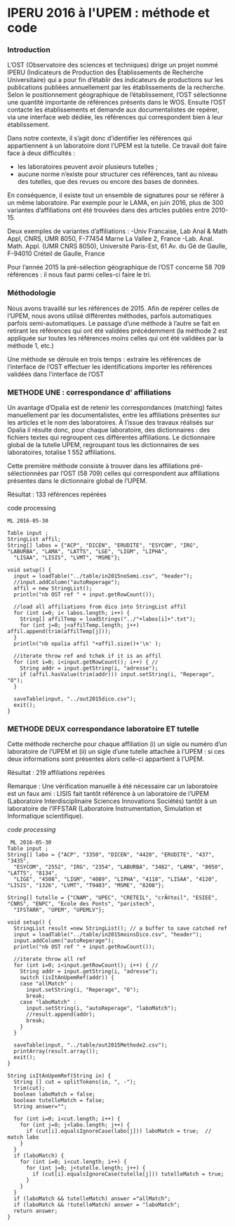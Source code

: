 

# IPERU 2016 à l'UPEM : méthode et code

### Introduction
L’OST (Observatoire des sciences et techniques) dirige un projet nommé IPERU (Indicateurs de Production des Établissements de Recherche Universitaire) qui a pour fin d’établir des indicateurs de productions sur les publications publiées annuellement par les établissements de la recherche. 
Selon le positionnement géographique de l’établissement, l’OST sélectionne une quantité importante de références présents dans le WOS. Ensuite l’OST contacte les établissements et demande aux documentalistes de repérer, via une interface web dédiée, les références qui correspondent bien à leur établissement.

Dans notre contexte, il s’agit donc d’identifier les références qui appartiennent à un laboratoire dont l’UPEM est la tutelle. Ce travail doit faire face à deux difficultés :
- les laboratoires peuvent avoir plusieurs tutelles ;
- aucune norme n’existe pour structurer ces références, tant au niveau des tutelles, que des revues ou encore des bases de données.

En conséquence, il existe tout un ensemble de signatures pour se référer à un même laboratoire. Par exemple pour le LAMA, en juin 2016, plus de 300 variantes d’affiliations ont été trouvées dans des articles publiés entre 2010-15.

Deux exemples de variantes d’affiliations :
-Univ Francaise, Lab Anal & Math Appl, CNRS, UMR 8050, F-77454 Marne La Vallee 2, France
-Lab. Anal. Math. Appl. (UMR CNRS 8050), Université Paris-Est, 61 Av. du Gé de Gaulle, F-94010 Créteil de Gaulle, France

Pour l’année 2015 la pré-sélection géographique de l’OST concerne 58 709 références : il nous faut parmi celles-ci faire le tri.

### Méthodologie

Nous avons travaillé sur les références de 2015. Afin de repérer celles de l’UPEM, nous avons utilisé différentes méthodes, parfois automatiques parfois semi-automatiques. Le passage d’une méthode à l’autre se fait en retirant les références qui ont été validées précédemment (la méthode 2 est appliquée sur toutes les références moins celles qui ont été validées par la méthode 1, etc.)

Une méthode se déroule en trois temps :
        extraire les références de l’interface de l’OST
        effectuer les identifications
        importer les références validées dans l’interface de l’OST

### METHODE UNE : correspondance d’ affiliations
Un avantage d’Opalia est de retenir les correspondances (matching) faites manuellement par les documentalistes, entre les affiliations présentes sur les articles et le nom des laboratoires. À l’issue des travaux réalisés sur Opalia il résulte donc, pour chaque laboratoire, des dictionnaires : des fichiers textes qui regroupent ces différentes affiliations.
Le dictionnaire global de la tutelle UPEM, regroupant tous les dictionnaires de ses laboratoires, totalise 1 552 affiliations.

Cette première méthode consiste à trouver dans les affiliations pré-sélectionnées par l’OST (58 709) celles qui correspondent aux affiliations présentes dans le dictionnaire global de l’UPEM.

Résultat : 133 références repérées


code processing
```processing
ML 2016-05-30

Table input ; 
StringList affil;
String[] labos = {"ACP", "DICEN", "ERUDITE", "ESYCOM", "IRG", "LABURBA", "LAMA", "LATTS", "LGE", "LIGM", "LIPHA", 
  "LISAA", "LISIS", "LVMT", "MSME"};

void setup() {
  input = loadTable("../table/in2015noSemi.csv", "header");
  //input.addColumn("autoReperage");
  affil = new StringList();
  println("nb OST ref " + input.getRowCount());

  //load all affiliations from dico into StringList affil
  for (int i=0; i< labos.length; i++) {
    String[] affilTemp = loadStrings("../"+labos[i]+".txt");
    for (int j=0; j<affilTemp.length; j++) affil.append(trim(affilTemp[j]));
  }
  println("nb opalia affil "+affil.size()+'\n' );

  //iterate throw ref and tchek if it is an affil
  for (int i=0; i<input.getRowCount(); i++) { //
    String addr = input.getString(i, "adresse");
    if (affil.hasValue(trim(addr))) input.setString(i, "Reperage", "O");
  }

  saveTable(input, "../out2015dico.csv");
  exit();
}

```

### METHODE DEUX correspondance laboratoire ET tutelle

Cette méthode recherche pour chaque affiliation (i) un sigle ou numéro d’un laboratoire de l’UPEM et (ii) un sigle d’une tutelle attachée à l’UPEM : si ces deux informations sont présentes alors celle-ci appartient à l’UPEM.

Résultat : 219 affiliations repérées

Remarque : Une vérification manuelle à été nécessaire car un laboratoire est un faux ami : LISIS fait tantôt référence à un laboratoire de l’UPEM (Laboratoire Interdisciplinaire Sciences Innovations Sociétés) tantôt à un laboratoire de l’IFFSTAR (Laboratoire Instrumentation, Simulation et Informatique scientifique).

*code processing*
```processing
 ML 2016-05-30
Table input ; 
String[] labo = {"ACP", "3350", "DICEN", "4420", "ERUDITE", "437", "3435", 
  "ESYCOM", "2552", "IRG", "2354", "LABURBA", "3482", "LAMA", "8050", "LATTS", "8134", 
  "LIGE", "4508", "LIGM", "4089", "LIPHA", "4118", "LISAA", "4120", "LISIS", "1326", "LVMT", "T9403", "MSME", "8208"};

String[] tutelle = {"CNAM", "UPEC", "CRETEIL", "crÃ©teil", "ESIEE", "CNRS", "ENPC", "Ecole des Ponts", "paristech", 
  "IFSTARR", "UPEM", "UPEMLV"};

void setup() {
  StringList result =new StringList(); // a buffer to save catched ref
  input = loadTable("../table/in2015moinsDico.csv", "header");
  input.addColumn("autoReperage");
  println("nb OST ref " + input.getRowCount());

  //iterate throw all ref 
  for (int i=0; i<input.getRowCount(); i++) { //
    String addr = input.getString(i, "adresse");
    switch (isItAnUpemRef(addr)) {
    case "allMatch" :
      input.setString(i, "Reperage", "O");
      break;
    case "laboMatch" :
      input.setString(i, "autoReperage", "laboMatch");
      //result.append(addr);
      break;
    }
  }

  saveTable(input, "../table/out2015Methode2.csv");
  printArray(result.array());
  exit();
}

String isItAnUpemRef(String in) {
  String [] cut = splitTokens(in, ", -");
  trim(cut);
  boolean laboMatch = false;
  boolean tutelleMatch = false;
  String answer="";

  for (int i=0; i<cut.length; i++) {
    for (int j=0; j<labo.length; j++) {
      if (cut[i].equalsIgnoreCase(labo[j])) laboMatch = true;  // match labo
    }
  }
  if (laboMatch) {
    for (int i=0; i<cut.length; i++) {
      for (int j=0; j<tutelle.length; j++) {
        if (cut[i].equalsIgnoreCase(tutelle[j])) tutelleMatch = true;
      }
    }
  }
  if (laboMatch && tutelleMatch) answer ="allMatch";
  if (laboMatch && !tutelleMatch) answer = "laboMatch";
  return answer;
}

```
